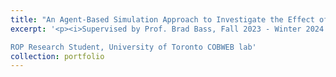 ```yaml
---
title: "An Agent-Based Simulation Approach to Investigate the Effect of Decreasing Birth Rates and the Efficacy of Potential Solutions"
excerpt: '<p><i>Supervised by Prof. Brad Bass, Fall 2023 - Winter 2024 </i></p>

ROP Research Student, University of Toronto COBWEB lab'
collection: portfolio
---
```

